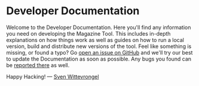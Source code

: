 # Developer Documentation

Welcome to the Developer Documentation. Here you'll find any information you need on developing the Magazine Tool. This includes in-depth explanations on how things work as well as guides on how to run a local version, build and distribute new versions of the tool. Feel like something is missing, or found a typo? Go [open an issue on GitHub](https://github.com/NAPWebProductionEditTeam/MagTool2/issues) and we'll try our best to update the Documentation as soon as possible. Any bugs you found can be [reported there](https://github.com/NAPWebProductionEditTeam/MagTool2/issues) as well.

Happy Hacking!
— [Sven Wittevrongel](http://tiny.cc/cot696)
